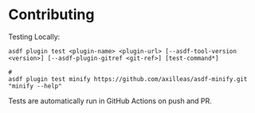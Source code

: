 # Contributing

Testing Locally:

```shell
asdf plugin test <plugin-name> <plugin-url> [--asdf-tool-version <version>] [--asdf-plugin-gitref <git-ref>] [test-command*]

#
asdf plugin test minify https://github.com/axilleas/asdf-minify.git "minify --help"
```

Tests are automatically run in GitHub Actions on push and PR.
